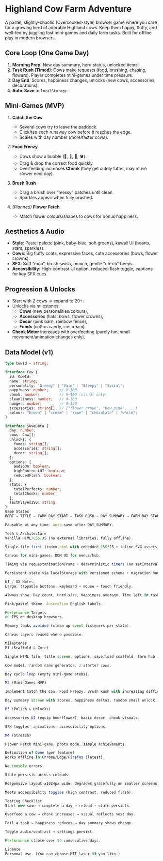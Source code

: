 # Highland Cow Farm Adventure

A pastel, slightly-chaotic (Overcooked-style) browser game where you care for a growing herd of adorable Highland cows. Keep them happy, fluffy, and well-fed by juggling fast mini-games and daily farm tasks. Built for offline play in modern browsers.

## Core Loop (One Game Day)
1. **Morning Prep**: New day summary, herd status, unlocked items.
2. **Task Rush (Timed)**: Cows make requests (food, brushing, chasing, flowers). Player completes mini-games under time pressure.
3. **Day End**: Scores, happiness changes, unlocks (new cows, accessories, decorations).
4. **Auto-Save** to `localStorage`.

## Mini-Games (MVP)
1. **Catch the Cow**  
   - Several cows try to leave the paddock.  
   - Click/tap each runaway cow before it reaches the edge.  
   - Scales with day number (more/faster cows).

2. **Food Frenzy**  
   - Cows show a bubble (🥕, 🍎, 🌾, 🪣).  
   - Drag & drop the correct food quickly.  
   - Overfeeding increases **Chonk** (they get cutely fatter, may move slower next day).

3. **Brush Rush**  
   - Drag a brush over “messy” patches until clean.  
   - Sparkles appear when fully brushed.

4. *(Planned)* **Flower Fetch**  
   - Match flower colours/shapes to cows for bonus happiness.

## Aesthetics & Audio
- **Style**: Pastel palette (pink, baby-blue, soft greens), kawaii UI (hearts, stars, sparkles).
- **Cows**: Big fluffy coats, expressive faces, cute accessories (bows, flower crowns).
- **SFX**: Soft “moo”, brush swish, munch, gentle “uh-oh” beeps.
- **Accessibility**: High-contrast UI option, reduced-flash toggle, captions for key SFX cues.

## Progression & Unlocks
- Start with 2 cows → expand to 20+.
- Unlocks via milestones:  
  - **Cows** (new personalities/colours),  
  - **Accessories** (hats, bows, flower crowns),  
  - **Decor** (pink barn, rainbow fence),  
  - **Foods** (cotton candy, ice cream).
- **Chonk Meter** increases with overfeeding (purely fun; small movement/animation changes only).

## Data Model (v1)
```ts
type CowId = string;

interface Cow {
  id: CowId;
  name: string;
  personality: "Greedy" | "Vain" | "Sleepy" | "Social";
  happiness: number;     // 0–100
  chonk: number;         // 0–100 (visual only)
  cleanliness: number;   // 0–100
  hunger: number;        // 0–100
  accessories: string[]; // ["flower_crown", "bow_pink", ...]
  colour: "brown" | "cream" | "rose" | "chocolate" | "white";
}

interface SaveData {
  day: number;
  cows: Cow[];
  unlocks: {
    foods: string[];
    accessories: string[];
    decor: string[];
  };
  options: {
    audioOn: boolean;
    highContrastUI: boolean;
    reducedFlash: boolean;
  };
  stats: {
    totalPerfects: number;
    totalChonks: number;
  };
  lastPlayedISO: string;
}
Game States
BOOT → TITLE → FARM_DAY_START → TASK_RUSH → DAY_SUMMARY → FARM_DAY_START ...

Pausable at any time. Auto-save after DAY_SUMMARY.

Tech & Architecture
Vanilla HTML/CSS/JS (no external libraries; fully offline).

Single-file first (index.html with embedded CSS/JS + inline SVG assets).

Canvas for mini-games; DOM UI for menus/hub.

Timing via requestAnimationFrame + deterministic timers (no setInterval drift).

Persistent state via localStorage with versioned schema + migration hook.

UI / UX Notes
Large, tappable buttons; keyboard + mouse + touch friendly.

Always show: Day count, Herd size, Happiness average, Time left in task.

Pink/pastel theme. Australian English labels.

Performance Targets
60 FPS on desktop browsers.

Memory leaks avoided (clean up event listeners per state).

Canvas layers reused where possible.

Milestones
M1 (Scaffold & Core)

Single HTML file, title screen, options, save/load scaffold, farm hub.

Cow model, random name generator, 2 starter cows.

Day cycle loop (empty mini-game stubs).

M2 (Mini-Games MVP)

Implement Catch the Cow, Food Frenzy, Brush Rush with increasing difficulty.

Day summary screen with scores, happiness deltas, random small unlock.

M3 (Polish & Unlocks)

Accessories UI (equip bow/flower), basic decor, chonk visuals.

SFX toggles, animations, accessibility options.

M4 (Stretch)

Flower Fetch mini-game, photo mode, simple achievements.

Definition of Done (per feature)
Works offline in Chrome/Edge/Firefox (latest).

No console errors.

State persists across reloads.

Responsive layout ≥1024px wide; degrades gracefully on smaller screens.

Meets accessibility toggles (high contrast, reduced flash).

Testing Checklist
Start new save → complete a day → reload → state persists.

Overfeed a cow → chonk increases → visual reflects next day.

Fail a task → happiness reduces → day summary shows change.

Toggle audio/contrast → settings persist.

Performance stable over 10 consecutive days.

Licence
Personal use. (You can choose MIT later if you like.)